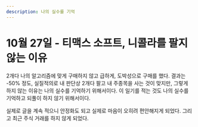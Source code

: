 ```yaml
---
description: 나의 실수를 기억
---
```


# 10월 27일 - 티맥스 소프트, 니콜라를 팔지 않는 이유

 2개다 나의 알고리즘에 맞게 구매하지 않고 급하게, 도박성으로 구매를 했다. 결과는 -50% 정도, 실질적의로 내 판단상 2개다 팔고 내 주종목을 사는 것이 맞지만, 그렇게 하지 않는 이유는 나의 실수를 기억하기 위해서이다. 이 일기를 적는 것도 나의 실수를 기억하고 되풀이 하지 않기 위해서이다.

실제로 글을 계속 적으니 안정화도 되고 실제로 마음이 오히려 편안해지게 되었다. 그리고 최근 주식 거래를 하지 않게 되었다.

